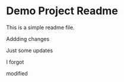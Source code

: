 # Demo Project Readme 

This is a simple readme file. 

Addding changes 

Just some updates 

I forgot 

modified
